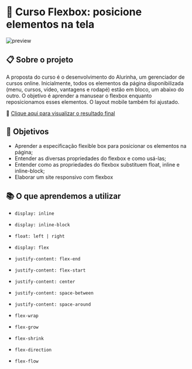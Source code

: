# 🚀 Curso Flexbox: posicione elementos na tela
![preview](https://github.com/nathaliagomes/alura-flexbox/blob/main/.github/flexbox_posicione_elementos_na_tela_banner.PNG)

## 📋 Sobre o projeto

A proposta do curso é o desenvolvimento do Alurinha, um gerenciador de cursos online. Inicialmente, todos os elementos da página disponibilizada
(menu, cursos, vídeo, vantagens e rodapé) estão em bloco, um abaixo do outro. O objetivo é aprender a manusear o flexbox enquanto reposicionamos esses elementos. 
O layout mobile também foi ajustado.

🔗 [Clique aqui para visualizar o resultado final](https://nathaliagomes.github.io/alura-flexbox)

## 🎯 Objetivos

* Aprender a especificação flexible box para posicionar os elementos na página;
* Entender as diversas propriedades do flexbox e como usá-las;
* Entender como as propriedades do flexbox substituem float, inline e inline-block;
* Elaborar um site responsivo com flexbox

## 📚 O que aprendemos a utilizar

* `display: inline` 
* `display: inline-block`
* `float: left | right`
* `display: flex`

* `justify-content: flex-end`
* `justify-content: flex-start`
* `justify-content: center`
* `justify-content: space-between`
* `justify-content: space-around`

* `flex-wrap`
* `flex-grow`
* `flex-shrink`
* `flex-direction`
* `flex-flow`
